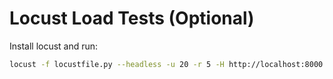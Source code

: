 # Locust Load Tests (Optional)
Install locust and run:
```bash
locust -f locustfile.py --headless -u 20 -r 5 -H http://localhost:8000
```

